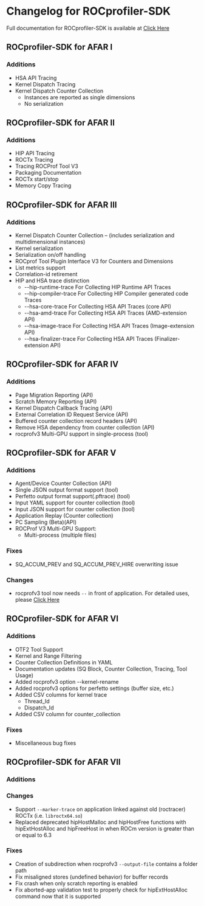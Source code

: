 # Changelog for ROCprofiler-SDK

Full documentation for ROCprofiler-SDK is available at [Click Here](source/docs/index.md)

## ROCprofiler-SDK for AFAR I

### Additions

- HSA API Tracing
- Kernel Dispatch Tracing
- Kernel Dispatch Counter Collection
  - Instances are reported as single dimensions
  - No serialization

## ROCprofiler-SDK for AFAR II

### Additions

- HIP API Tracing
- ROCTx Tracing
- Tracing ROCProf Tool V3
- Packaging Documentation
- ROCTx start/stop
- Memory Copy Tracing

## ROCprofiler-SDK for AFAR III

### Additions

- Kernel Dispatch Counter Collection – (includes serialization and multidimensional instances)
- Kernel serialization
- Serialization on/off handling
- ROCprof Tool Plugin Interface V3 for Counters and Dimensions
- List metrics support
- Correlation-id retirement
- HIP and HSA trace distinction
  - --hip-runtime-trace          For Collecting HIP Runtime API Traces
  - --hip-compiler-trace         For Collecting HIP Compiler generated code Traces
  - --hsa-core-trace                For Collecting HSA API Traces (core API)
  - --hsa-amd-trace                For Collecting HSA API Traces (AMD-extension API)
  - --hsa-image-trace             For Collecting HSA API Traces (Image-extension API)
  - --hsa-finalizer-trace          For Collecting HSA API Traces (Finalizer-extension API)

## ROCprofiler-SDK for AFAR IV

### Additions

- Page Migration Reporting (API)
- Scratch Memory Reporting (API)
- Kernel Dispatch Callback Tracing (API)
- External Correlation ID Request Service (API)
- Buffered counter collection record headers (API)
- Remove HSA dependency from counter collection (API)
- rocprofv3 Multi-GPU support in single-process (tool)

## ROCprofiler-SDK for AFAR V

### Additions

- Agent/Device Counter Collection (API)
- Single JSON output format support (tool)
- Perfetto output format support(.pftrace) (tool)
- Input YAML support for counter collection (tool)
- Input JSON support for counter collection (tool)
- Application Replay (Counter collection)
- PC Sampling (Beta)(API)
- ROCProf V3 Multi-GPU Support:
  - Multi-process (multiple files)

### Fixes

- SQ_ACCUM_PREV and SQ_ACCUM_PREV_HIRE overwriting issue

### Changes

- rocprofv3 tool now needs `--` in front of application. For detailed uses, please [Click Here](source/docs/rocprofv3.md)

## ROCprofiler-SDK for AFAR VI

### Additions

- OTF2 Tool Support
- Kernel and Range Filtering
- Counter Collection Definitions in YAML
- Documentation updates (SQ Block, Counter Collection, Tracing, Tool Usage)
- Added rocprofv3 option --kernel-rename
- Added rocprofv3 options for perfetto settings (buffer size, etc.)
- Added CSV columns for kernel trace
  - Thread_Id
  - Dispatch_Id
- Added CSV column for counter_collection

### Fixes

- Miscellaneous bug fixes

## ROCprofiler-SDK for AFAR VII

### Additions

### Changes

- Support `--marker-trace` on application linked against old (roctracer) ROCTx (i.e. `libroctx64.so`)
- Replaced deprecated hipHostMalloc and hipHostFree functions with hipExtHostAlloc and hipFreeHost in when ROCm version is greater than or equal to 6.3

### Fixes

- Creation of subdirection when rocprofv3 `--output-file` contains a folder path
- Fix misaligned stores (undefined behavior) for buffer records
- Fix crash when only scratch reporting is enabled
- Fix aborted-app validation test to properly check for hipExtHostAlloc command now that it is supported

